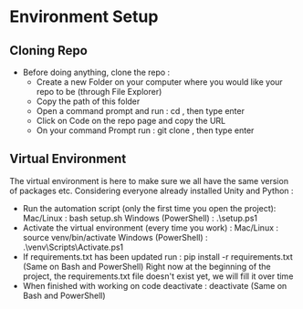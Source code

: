 # Environment Setup
## Cloning Repo
- Before doing anything, clone the repo :
    - Create a new Folder on your computer where you would like your repo to be (through File Explorer)
    - Copy the path of this folder
    - Open a command prompt and run :
        cd <path>, then type enter
    - Click on Code on the repo page and copy the URL
    - On your command Prompt run :
        git clone <URL>, then type enter
      
## Virtual Environment
The virtual environment is here to make sure we all have the same version of packages etc.
Considering everyone already installed Unity and Python :
  - Run the automation script (only the first time you open the project):
      Mac/Linux : bash setup.sh
      Windows (PowerShell) : .\setup.ps1
  - Activate the virtual environment (every time you work) :
      Mac/Linux : source venv/bin/activate
      Windows (PowerShell) : .\venv\Scripts\Activate.ps1
  - If requirements.txt has been updated run :
      pip install -r requirements.txt (Same on Bash and PowerShell)
    Right now at the beginning of the project, the requirements.txt file doesn't exist yet, we will fill it over time
  - When finished with working on code deactivate :
      deactivate (Same on Bash and PowerShell)
